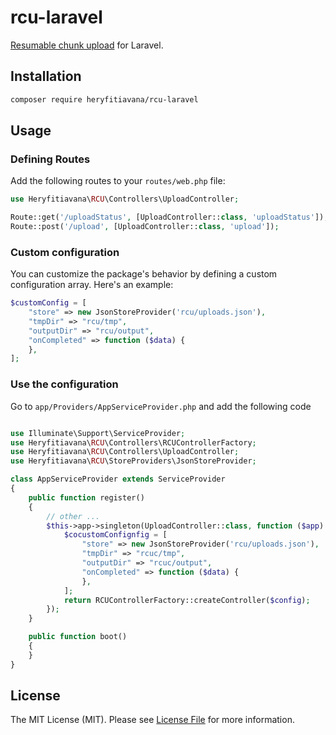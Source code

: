 # rcu-laravel
[Resumable chunk upload](https://github.com/heryfitiavana22/resumable-chunk-upload) for Laravel.

## Installation


```bash
composer require heryfitiavana/rcu-laravel
```

## Usage

### Defining Routes
Add the following routes to your `routes/web.php` file:

```php
use Heryfitiavana\RCU\Controllers\UploadController;

Route::get('/uploadStatus', [UploadController::class, 'uploadStatus']);
Route::post('/upload', [UploadController::class, 'upload']);

```

### Custom configuration
You can customize the package's behavior by defining a custom configuration array. Here's an example:

```php
$customConfig = [
    "store" => new JsonStoreProvider('rcu/uploads.json'),
    "tmpDir" => "rcu/tmp",
    "outputDir" => "rcu/output",
    "onCompleted" => function ($data) {
    },
];
```
### Use the configuration
Go to `app/Providers/AppServiceProvider.php` and add the following code

```php

use Illuminate\Support\ServiceProvider;
use Heryfitiavana\RCU\Controllers\RCUControllerFactory;
use Heryfitiavana\RCU\Controllers\UploadController;
use Heryfitiavana\RCU\StoreProviders\JsonStoreProvider;

class AppServiceProvider extends ServiceProvider
{
    public function register()
    {
        // other ...
        $this->app->singleton(UploadController::class, function ($app) {
            $cocustomConfignfig = [
                "store" => new JsonStoreProvider('rcu/uploads.json'),
                "tmpDir" => "rcuc/tmp",
                "outputDir" => "rcuc/output",
                "onCompleted" => function ($data) {
                },
            ];
            return RCUControllerFactory::createController($config);
        });
    }

    public function boot()
    {
    }
}
```

## License

The MIT License (MIT). Please see [License File](LICENSE.md) for more information.
